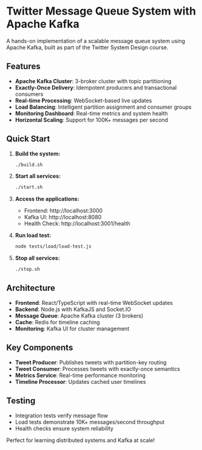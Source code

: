 # Twitter Message Queue System with Apache Kafka

A hands-on implementation of a scalable message queue system using Apache Kafka, built as part of the Twitter System Design course.

## Features

- **Apache Kafka Cluster**: 3-broker cluster with topic partitioning
- **Exactly-Once Delivery**: Idempotent producers and transactional consumers
- **Real-time Processing**: WebSocket-based live updates
- **Load Balancing**: Intelligent partition assignment and consumer groups
- **Monitoring Dashboard**: Real-time metrics and system health
- **Horizontal Scaling**: Support for 100K+ messages per second

## Quick Start

1. **Build the system:**
   ```bash
   ./build.sh
   ```

2. **Start all services:**
   ```bash
   ./start.sh
   ```

3. **Access the applications:**
   - Frontend: http://localhost:3000
   - Kafka UI: http://localhost:8080
   - Health Check: http://localhost:3001/health

4. **Run load test:**
   ```bash
   node tests/load/load-test.js
   ```

5. **Stop all services:**
   ```bash
   ./stop.sh
   ```

## Architecture

- **Frontend**: React/TypeScript with real-time WebSocket updates
- **Backend**: Node.js with KafkaJS and Socket.IO
- **Message Queue**: Apache Kafka cluster (3 brokers)
- **Cache**: Redis for timeline caching
- **Monitoring**: Kafka UI for cluster management

## Key Components

- **Tweet Producer**: Publishes tweets with partition-key routing
- **Tweet Consumer**: Processes tweets with exactly-once semantics
- **Metrics Service**: Real-time performance monitoring
- **Timeline Processor**: Updates cached user timelines

## Testing

- Integration tests verify message flow
- Load tests demonstrate 10K+ messages/second throughput
- Health checks ensure system reliability

Perfect for learning distributed systems and Kafka at scale!
